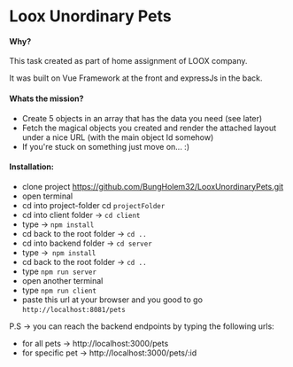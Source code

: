 # Loox Unordinary Pets

#### Why?

This task created as part of home assignment of LOOX company.

It was built on Vue Framework at the front and expressJs in the back.

#### Whats the mission?

- Create 5 objects in an array that has the data you need (see later)
- Fetch the magical objects you created and render the attached layout under a nice URL (with the main object Id somehow)
- If you're stuck on something just move on... :)


#### Installation:
	
 - clone project https://github.com/BungHolem32/LooxUnordinaryPets.git
 - open terminal
 - cd into project-folder cd `projectFolder`
 - cd into client folder -> `cd client`
 - type -> `npm install` 
 - cd back to the root folder -> `cd .. `
 - cd into backend folder -> `cd server`
 - type ->` npm install`
 - cd back to the root folder -> `cd .. `
 - type `npm run server`
 - open another terminal 
 - type `npm run client`
 - paste this url at your browser and you good to go `http://localhost:8081/pets`
 
 P.S -> you can reach the backend endpoints by typing the following urls: 
   
   - for all pets ->  http://localhost:3000/pets
   - for specific pet -> http://localhost:3000/pets/:id
